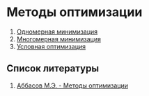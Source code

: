 # Методы оптимизации

1. [Одномерная минимизация](first/README.md)
1. [Многомерная минимизация](second/README.md)
1. [Условная оптимизация](third/README.md)

## Список литературы
1. [Аббасов М.Э. - Методы оптимизации](http://www.apmath.spbu.ru/ru/staff/abbasov_m_e/files/MO1.pdf)


